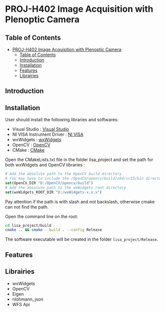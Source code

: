 # PROJ-H402 Image Acquisition with Plenoptic Camera

## Table of Contents

- [PROJ-H402 Image Acquisition with Plenoptic Camera](#proj-h402-image-acquisition-with-plenoptic-camera)
  - [Table of Contents](#table-of-contents)
  - [Introduction](#introduction)
  - [Installation](#installation)
  - [Features](#features)
  - [Librairies](#librairies)

## Introduction

## Installation

User should install the following libraries and softwares:

- Visual Studio : [Visual Studio](https://visualstudio.microsot.com/fr/downloads/) 
- NI VISA Instrument Driver : [NI VISA](https://www.ni.com/fr/support/downloads/drivers/download.ni-visa.html)
- wxWidgets : [wxWidgets](https://www.wxwidgets.org/downloads/)
- OpenCV : [OpenCV](https://opencv.org/releases/)
- CMake : [CMake](https://cmake.org/download/)

Open the CMakeLists.txt file in the folder lisa_project and set the path for both wxWidgets and OpenCV libraries :

``` CMake
# Add the absolute path to the OpenCV build directory
# You may have to include the /OpenCV/opencv/build/x64/vc15/bin directory to your system PATH
set(OpenCV_DIR "D:/OpenCV/opencv/build")
# Add the absolute path to the wxWidgets root directory
set(wxWidgets_ROOT_DIR "D:/wxWidgets-x.x.x")
```

Pay attention if the path is with slash and not backslash, otherwise cmake can not find the path.

Open the command line on the root:

```bash
cd lisa_project/build
cmake .. && cmake --build . --config Release
```

The software executable will be created in the folder `lisa_project/Release`.

## Features



## Librairies

- wxWidgets
- OpenCV
- Eigen
- nlohmann_json
- WFS Api




